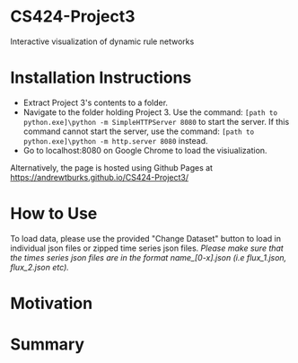 # CS424-Project3
Interactive visualization of dynamic rule networks 


# Installation Instructions

- Extract Project 3's contents to a folder. 
- Navigate to the folder holding Project 3. Use the command:
```[path to python.exe]\python -m SimpleHTTPServer 8080``` to start the server. If this command cannot start the server, use the command: ```[path to python.exe]\python -m http.server 8080``` instead. 
- Go to localhost:8080 on Google Chrome to load the visiualization.

Alternatively, the page is hosted using Github Pages at https://andrewtburks.github.io/CS424-Project3/

# How to Use

To load data, please use the provided "Change Dataset" button to load in individual json files or zipped time series json files. _Please make sure that the times series json files are in the format name\_[0-x].json (i.e flux\_1.json, flux\_2.json etc)._

# Motivation 

# Summary

